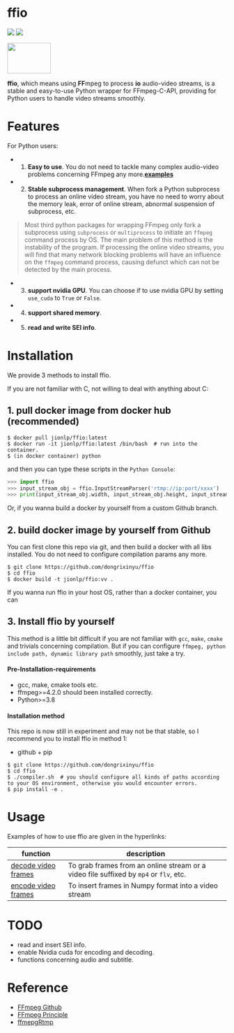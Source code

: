 # ffio

<p align="left">
<img src="https://img.shields.io/badge/version-1.0.2-green" />
<img src="https://img.shields.io/docker/pulls/jionlp/pyffmpeg?color=brightgreen" />
</p>

<img src="https://github.com/dongrixinyu/ffio/blob/main/image/ffio_logo.jpg?raw=true" style="width:100px;height:70px">

**ffio**, which means using **FF**mpeg to process **io** audio-video streams, is a stable and easy-to-use Python wrapper for FFmpeg-C-API, providing for Python users to handle video streams smoothly.

# Features

For Python users:
- 1. **Easy to use**. You do not need to tackle many complex audio-video problems concerning FFmpeg any more.[**examples**](https://github.com/dongrixinyu/ffio/tree/main/example)
- 2. **Stable subprocess management**. When fork a Python subprocess to process an online video stream, you have no need to worry about the memory leak, error of online stream, abnormal suspension of subprocess, etc.

> Most third python packages for wrapping FFmpeg only fork a subprocess using `subprocess` or `multiprocess` to initiate an `ffmpeg` command process by OS. The main problem of this method is the instability of the program. If processing the online video streams, you will find that many network blocking problems will have an influence on the `ffmpeg` command process, causing defunct which can not be detected by the main process.

- 3. **support nvidia GPU**. You can choose if to use nvidia GPU by setting `use_cuda` to `True` or `False`.
- 4. **support shared memory**.
- 5. **read and write SEI info**.

# Installation

We provide 3 methods to install ffio.

If you are not familiar with C, not willing to deal with anything about C:

## 1. pull docker image from docker hub (**recommended**)
```
$ docker pull jionlp/ffio:latest
$ docker run -it jionlp/ffio:latest /bin/bash  # run into the container.
$ (in docker container) python
```

and then you can type these scripts in the `Python Console`:
```python
>>> import ffio
>>> input_stream_obj = ffio.InputStreamParser('rtmp://ip:port/xxxx')
>>> print(input_stream_obj.width, input_stream_obj.height, input_stream_obj.fps)
```

Or, if you wanna build a docker by yourself from a custom Github branch.

## 2. build docker image by yourself from Github

You can first clone this repo via git, and then build a docker with all libs installed. You do not need to configure compilation params any more.

```
$ git clone https://github.com/dongrixinyu/ffio
$ cd ffio
$ docker build -t jionlp/ffio:vv .
```

If you wanna run ffio in your host OS, rather than a docker container, you can

## 3. Install ffio by yourself

This method is a little bit difficult if you are not familiar with `gcc`, `make`, `cmake` and trivials concerning compilation. But if you can configure `ffmpeg, python include path, dynamic library path` smoothly, just take a try.

#### Pre-Installation-requirements

- gcc, make, cmake tools etc.
- ffmpeg>=4.2.0 should been installed correctly.
- Python>=3.8

#### Installation method

This repo is now still in experiment and may not be that stable, so I recommend you to install ffio in method 1:

- github + pip
```
$ git clone https://github.com/dongrixinyu/ffio
$ cd ffio
$ ./compiler.sh  # you should configure all kinds of paths according to your OS environment, otherwise you would encounter errors.
$ pip install -e .
```


# Usage

Examples of how to use ffio are given in the hyperlinks:

| function | description |
|----------|-------------|
| [decode video frames](https://github.com/dongrixinyu/ffio/blob/main/example/decode_frames.py) | To grab frames from an online stream or a video file suffixed by `mp4` or `flv`, etc. |
| [encode video frames](https://github.com/dongrixinyu/ffio/blob/main/example/encode_frames.py) | To insert frames in Numpy format into a video stream |

# TODO
- read and insert SEI info.
- enable Nvidia cuda for encoding and decoding.
- functions concerning audio and subtitle.

# Reference

- [FFmpeg Github](https://github.com/FFmpeg/FFmpeg)
- [FFmpeg Principle](https://github.com/lokenetwork/FFmpeg-Principle)
- [ffmepgRtmp](https://github.com/hurtnotbad/ffmepgRtmp)
